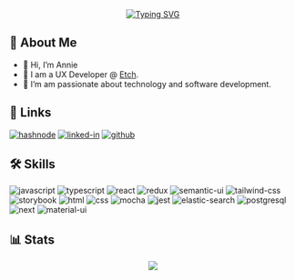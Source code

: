 <div align="center">
  <a href="https://git.io/typing-svg"><img src="https://readme-typing-svg.demolab.com?font=Fira+Code&size=30&pause=1000&center=true&random=false&width=435&lines=Hello+World!++I'm+Annie" alt="Typing SVG" /></a>
</div>

## 🚀 About Me
- 👋 Hi, I’m Annie
- 💼 I am a UX Developer @ [Etch](https://etch.co).
- 👀 I’m am passionate about technology and software development.

## 🔗 Links

[![hashnode](https://img.shields.io/badge/Hashnode-2962FF?style=for-the-badge&logo=hashnode&logoColor=whit)](https://annie-codes.com/)
[![linked-in](https://img.shields.io/badge/Linked_In-0077B5?style=for-the-badge&logo=LinkedIn&logoColor=white)](https://www.linkedin.com/in/annie-seaward/)
[![github](https://img.shields.io/badge/GitHub-000000?style=for-the-badge&logo=GitHub&logoColor=white)](https://github.com/annie-seaward)

## 🛠️ Skills

![javascript](https://img.shields.io/badge/JavaScript-323330?style=for-the-badge&logo=javascript&logoColor=F7DF1E)
![typescript](https://img.shields.io/badge/TypeScript-3178C6?style=for-the-badge&logo=typescript&logoColor=white)
![react](https://img.shields.io/badge/React-20232A?style=for-the-badge&logo=react&logoColor=61DAFB)
![redux](https://img.shields.io/badge/Redux-593D88?style=for-the-badge&logo=redux&logoColor=white)
![semantic-ui](https://img.shields.io/badge/semantic%20ui%20react-35BDB2?style=for-the-badge&logo=semanticuireact&logoColor=white)
![tailwind-css](https://img.shields.io/badge/tailwind_css-06B6D4?style=for-the-badge&logo=tailwind-css&logoColor=white)
![storybook](https://img.shields.io/badge/storybook-FF4785?style=for-the-badge&logo=storybook&logoColor=white)
![html](https://img.shields.io/badge/HTML5-E34F26?style=for-the-badge&logo=html5&logoColor=white)
![css](https://img.shields.io/badge/CSS3-1572B6?style=for-the-badge&logo=css3&logoColor=white)
![mocha](https://img.shields.io/badge/Mocha-8D6748?style=for-the-badge&logo=mocha&logoColor=white)
![jest](https://img.shields.io/badge/Jest-C21325?style=for-the-badge&logo=jest&logoColor=white)
![elastic-search](https://img.shields.io/badge/Elastic_Search-005571?style=for-the-badge&logo=elasticsearch&logoColor=white)
![postgresql](https://img.shields.io/badge/PostgreSQL-316192?style=for-the-badge&logo=postgresql&logoColor=white)
![next](https://img.shields.io/badge/Next-000000?style=for-the-badge&logo=nextdotjs&logoColor=FFFFFF)
![material-ui](https://img.shields.io/badge/Material_UI-0081CB?style=for-the-badge&logo=mui&logoColor=white)

## 📊 Stats

<div align="center">
  <img src="https://github-readme-stats.vercel.app/api/top-langs/?username=annie-seaward&theme=tokyonight" />
</div>
